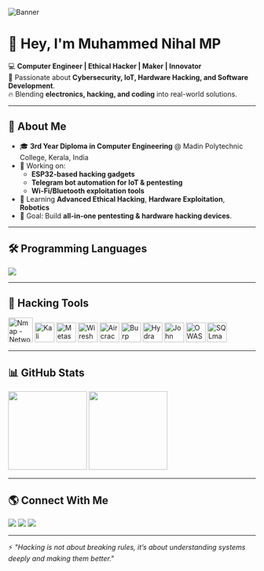 <!-- Profile Banner -->
![Banner](https://i.ibb.co/ZmT3LPm/hacker-banner.jpg)

# 👋 Hey, I'm **Muhammed Nihal MP**

💻 **Computer Engineer | Ethical Hacker | Maker | Innovator**  
🚀 Passionate about **Cybersecurity, IoT, Hardware Hacking, and Software Development**.  
🔥 Blending **electronics, hacking, and coding** into real-world solutions.  

---

## 🧠 About Me
- 🎓 **3rd Year Diploma in Computer Engineering** @ Madin Polytechnic College, Kerala, India  
- 🔭 Working on:  
  - **ESP32-based hacking gadgets**  
  - **Telegram bot automation for IoT & pentesting**  
  - **Wi-Fi/Bluetooth exploitation tools**
- 🌱 Learning **Advanced Ethical Hacking**, **Hardware Exploitation**, **Robotics**
- 🎯 Goal: Build **all-in-one pentesting & hardware hacking devices**.

---

## 🛠 Programming Languages
<p>
<img src="https://skillicons.dev/icons?i=python,cpp,c,java,php,bash,go,rust,js,html,css" />
</p>

---

## 🔐 Hacking Tools
<p>
<!-- Nmap (Highlighted) -->
<img src="https://nmap.org/images/nmap-logo-64px.png" height="50" title="Nmap - Network Scanner" />

<!-- Other tools -->
<img src="https://upload.wikimedia.org/wikipedia/commons/6/6f/Kali_Linux_2.0_wordmark.svg" height="40" title="Kali Linux" />
<img src="https://upload.wikimedia.org/wikipedia/commons/3/3e/Metasploit_logo_and_wordmark.svg" height="40" title="Metasploit" />
<img src="https://upload.wikimedia.org/wikipedia/commons/3/3b/Wireshark_icon.svg" height="40" title="Wireshark" />
<img src="https://www.aircrack-ng.org/themes/aircrack-ng/logo.png" height="40" title="Aircrack-ng" />
<img src="https://www.kali.org/tools/burpsuite/images/burpsuite-logo.svg" height="40" title="Burp Suite" />
<img src="https://www.kali.org/tools/hydra/images/hydra-logo.svg" height="40" title="Hydra" />
<img src="https://www.kali.org/tools/john/images/john-logo.svg" height="40" title="John the Ripper" />
<img src="https://www.kali.org/tools/zaproxy/images/zaproxy-logo.svg" height="40" title="OWASP ZAP" />
<img src="https://www.kali.org/tools/sqlmap/images/sqlmap-logo.svg" height="40" title="SQLmap" />
</p>

---

## 📊 GitHub Stats
<p>
<img src="https://github-readme-stats.vercel.app/api?username=Muhammednihalmp&show_icons=true&theme=radical" height="160" />
<img src="https://github-readme-streak-stats.herokuapp.com/?user=Muhammednihalmp&theme=radical" height="160" />
</p>

---

## 🌎 Connect With Me
<p>
<a href="mailto:muhammadnihalmp955@gmail.com"><img src="https://img.shields.io/badge/Email-D14836?style=for-the-badge&logo=gmail&logoColor=white" /></a>
<a href="https://www.linkedin.com/in/muhammed-nihal-mp-96a346283/"><img src="https://img.shields.io/badge/LinkedIn-0077B5?style=for-the-badge&logo=linkedin&logoColor=white" /></a>
<a href="https://t.me/Muhammed_Nihal_MP"><img src="https://img.shields.io/badge/Telegram-26A5E4?style=for-the-badge&logo=telegram&logoColor=white" /></a>
</p>

---

⚡ *"Hacking is not about breaking rules, it’s about understanding systems deeply and making them better."*
